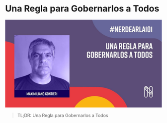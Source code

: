 # Una Regla para Gobernarlos a Todos
            
![Una Regla para Gobernarlos a Todos](Una%20Regla%20para%20Gobernarlos%20a%20Todos.jpg)

> TL;DR: Una Regla para Gobernarlos a Todos